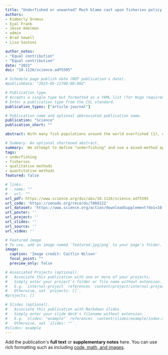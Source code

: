 ```yaml
---
title: "Underfished or unwanted? Much blame cast upon fisheries policy may be misguided"
authors:
- Kimberly Oremus
- Eyal Frank 
- Jesse Adelman
- admin
- Brad Sewell
- Lisa Sautoni

author_notes:
- "Equal contribution"
- "Equal contribution"
date: "2023"
doi: "10.1126/science.adf5595"

# Schedule page publish date (NOT publication's date).
#publishDate: "2023-05-11T00:00:00Z"

# Publication type.
# Accepts a single type but formatted as a YAML list (for Hugo requirements).
# Enter a publication type from the CSL standard.
publication_types: ["article-journal"]

# Publication name and optional abbreviated publication name.
publication: "Science"
publication_short: ""

abstract: With many fish populations around the world overfished (1), countries are increasingly passing laws to prevent overfishing and rebuild depleted stocks (2–4), an objective adopted in the UN Sustainable Development Goals. However, some elected officials (5), scientists (6), and industry groups in the US and Europe (7, 8) have questioned whether such policies have gone too far, resulting in “underfishing,” to the economic detriment of fishing communities. This idea is influencing debate over reauthorizing the US Magnuson-Stevens Act (MSA), which shares key features with fishing policies in the European Union (EU) and Canada and is regarded internationally as a benchmark fishing law. Analyzing two decades of data on 170 US fish stocks, we find that the reasons some species are fished less than others are varied, and the MSA is only sometimes the primary factor. In many cases, fishers are fishing less of a species because they find it unprofitable.

# Summary. An optional shortened abstract.
summary:  We attempt to define "underfishing" and use a mixed-method approach to measure the prevelace of this phenomen on US fish stocks.
tags:
- underfishing 
- fisheries 
- qualitative methods 
- quantitative methods
featured: false

# links:
# - name: ""
#   url: ""
url_pdf: https://www.science.org/doi/abs/10.1126/science.adf5595
url_code: 'https://zenodo.org/records/7868122'
url_dataset: 'https://www.science.org/action/downloadSupplement?doi=10.1126%2Fscience.adf5595&file=science.adf5595_sm.pdf'
url_poster: ''
url_project: ''
url_slides: ''
url_source: ''
url_video: ''

# Featured image
# To use, add an image named `featured.jpg/png` to your page's folder. 
image:
  caption: 'Image credit: Caitlin Wilson'
  focal_point: ""
  preview_only: false

# Associated Projects (optional).
#   Associate this publication with one or more of your projects.
#   Simply enter your project's folder or file name without extension.
#   E.g. `internal-project` references `content/project/internal-project/index.md`.
#   Otherwise, set `projects: []`.
#projects: []

# Slides (optional).
#   Associate this publication with Markdown slides.
#   Simply enter your slide deck's filename without extension.
#   E.g. `slides: "example"` references `content/slides/example/index.md`.
#   Otherwise, set `slides: ""`.
#slides: example
---
```


Add the publication's **full text** or **supplementary notes** here. You can use rich formatting such as including [code, math, and images](https://docs.hugoblox.com/content/writing-markdown-latex/).
